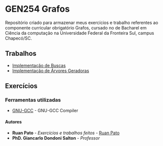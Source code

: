 # GEN254 Grafos

Repositório criado para armazenar meus exercícios e trabalho referentes ao componente curricular obrigatório Grafos, cursado no de Bacharel em Ciência da computação na Universidade Federal da Fronteira Sul, campus Chapecó/SC.

## Trabalhos ##
- [Implementação de Buscas](https://github.com/ruanpato/gen254/tree/master/implementacao_de_buscas)
- [Implementação de Árvores Geradoras](https://github.com/ruanpato/gen254/tree/master/arvore_geradora)

## Exercícios ##


### Ferramentas utilizadas ###

* [GNU-GCC](https://gcc.gnu.org/) - GNU-GCC Compiler

#### Autores ####

* **Ruan Pato** - *Exercícios e trabalhos feitos* - [Ruan Pato](https://github.com/ruanpato)
* **PhD. Giancarlo Dondoni Salton** - *Professor*
